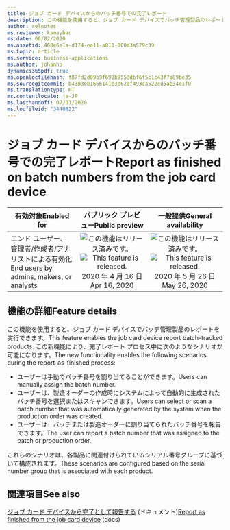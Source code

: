 ```yaml
---
title: ジョブ カード デバイスからのバッチ番号での完了レポート
description: この機能を使用すると、ジョブ カード デバイスでバッチ管理製品のレポートを実行できます。
author: relnotes
ms.reviewer: kamaybac
ms.date: 06/02/2020
ms.assetid: 468e6e1a-d174-ea11-a811-000d3a579c39
ms.topic: article
ms.service: business-applications
ms.author: johanho
dynamics365pdf: true
ms.openlocfilehash: f87fd2d09b9f692b9553dbf6f5c1c43f7a89be35
ms.sourcegitcommit: b4383db1666141e3c62ef493ca522cd5ae34e1f0
ms.translationtype: HT
ms.contentlocale: ja-JP
ms.lasthandoff: 07/01/2020
ms.locfileid: "3440822"
---
```

# <a name="report-as-finished-on-batch-numbers-from-the-job-card-device"></a><span data-ttu-id="9f327-103">ジョブ カード デバイスからのバッチ番号での完了レポート</span><span class="sxs-lookup"><span data-stu-id="9f327-103">Report as finished on batch numbers from the job card device</span></span>


| <span data-ttu-id="9f327-104">有効対象</span><span class="sxs-lookup"><span data-stu-id="9f327-104">Enabled for</span></span>    |  <span data-ttu-id="9f327-105">パブリック プレビュー</span><span class="sxs-lookup"><span data-stu-id="9f327-105">Public preview</span></span> | <span data-ttu-id="9f327-106">一般提供</span><span class="sxs-lookup"><span data-stu-id="9f327-106">General availability</span></span> | 
| ---------- | :----------: |:----------: |
|<span data-ttu-id="9f327-107">エンド ユーザー、管理者/作成者/アナリストによる有効化</span><span class="sxs-lookup"><span data-stu-id="9f327-107">End users by admins, makers, or analysts</span></span>|<span data-ttu-id="9f327-108">![この機能はリリース済みです。](/dynamics365-release-plan/media/green-checkmark.png "この機能はリリース済みです。")</span><span class="sxs-lookup"><span data-stu-id="9f327-108">![This feature is released.](/dynamics365-release-plan/media/green-checkmark.png "This feature is released.")</span></span> <span data-ttu-id="9f327-109">2020 年 4 月 16 日</span><span class="sxs-lookup"><span data-stu-id="9f327-109">Apr 16, 2020</span></span>| <span data-ttu-id="9f327-110">![この機能はリリース済みです。](/dynamics365-release-plan/media/green-checkmark.png "この機能はリリース済みです。")</span><span class="sxs-lookup"><span data-stu-id="9f327-110">![This feature is released.](/dynamics365-release-plan/media/green-checkmark.png "This feature is released.")</span></span> <span data-ttu-id="9f327-111">2020 年 5 月 26 日</span><span class="sxs-lookup"><span data-stu-id="9f327-111">May 26, 2020</span></span>|






## <a name="feature-details"></a><span data-ttu-id="9f327-112">機能の詳細</span><span class="sxs-lookup"><span data-stu-id="9f327-112">Feature details</span></span>
<!--feature detail start -->
<span data-ttu-id="9f327-113">この機能を使用すると、ジョブ カード デバイスでバッチ管理製品のレポートを実行できます。</span><span class="sxs-lookup"><span data-stu-id="9f327-113">This feature enables the job card device report batch-tracked products.</span></span> <span data-ttu-id="9f327-114">この新機能により、完了レポート プロセス中に次のようなシナリオが可能になります。</span><span class="sxs-lookup"><span data-stu-id="9f327-114">The new functionality enables the following scenarios during the report-as-finished process:</span></span>

- <span data-ttu-id="9f327-115">ユーザーは手動でバッチ番号を割り当てることができます。</span><span class="sxs-lookup"><span data-stu-id="9f327-115">Users can manually assign the batch number.</span></span>
- <span data-ttu-id="9f327-116">ユーザーは、製造オーダーの作成時にシステムによって自動的に生成されたバッチ番号を選択またはスキャンできます。</span><span class="sxs-lookup"><span data-stu-id="9f327-116">Users can select or scan a batch number that was automatically generated by the system when the production order was created.</span></span>
- <span data-ttu-id="9f327-117">ユーザーは、バッチまたは製造オーダーに割り当てられたバッチ番号を報告できます。</span><span class="sxs-lookup"><span data-stu-id="9f327-117">The user can report a batch number that was assigned to the batch or production order.</span></span>

<span data-ttu-id="9f327-118">これらのシナリオは、各製品に関連付けられているシリアル番号グループに基づいて構成されます。</span><span class="sxs-lookup"><span data-stu-id="9f327-118">These scenarios are configured based on the serial number group that is associated with each product.</span></span> 

<!--feature detail end -->










## <a name="see-also"></a><span data-ttu-id="9f327-119">関連項目</span><span class="sxs-lookup"><span data-stu-id="9f327-119">See also</span></span>

<!--docs start-->
<span data-ttu-id="9f327-120">[ジョブ カード デバイスから完了として報告する](https://docs.microsoft.com/dynamics365/supply-chain/production-control/report-finished-job-device) (ドキュメント)</span><span class="sxs-lookup"><span data-stu-id="9f327-120">[Report as finished from the job card device](https://docs.microsoft.com/dynamics365/supply-chain/production-control/report-finished-job-device) (docs)</span></span>
<!--docs end-->
